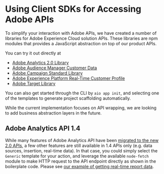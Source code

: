 # Using Client SDKs for Accessing Adobe APIs

To simplify your interaction with Adobe APIs, we have created a number of libraries for Adobe Experience Cloud solution APIs. These libraries are npm modules that provides a JavaScript abstraction on top of our product APIs. 

You can try it out directly at 
- [Adobe Analytics 2.0 Library](https://github.com/adobe/aio-lib-analytics)
- [Adobe Audience Manager Customer Data](https://github.com/adobe/aio-lib-audience-manager-cd)
- [Adobe Campaign Standard Library](https://github.com/adobe/aio-lib-campaign-standard)
- [Adobe Experience Platform Real-Time Customer Profile](https://github.com/adobe/aio-lib-customer-profile)
- [Adobe Target Library](https://github.com/adobe/aio-lib-target)

You can also get started through the CLI by ```aio app init```, and selecting one of the templates to generate project scaffolding automatically. 

While the current implementation focuses on API wrapping, we are looking to add business abstraction layers in the future. 

## Adobe Analytics API 1.4

While many features of Adobe Analytics API have been [migrated to the new 2.0 APIs](https://www.adobe.io/apis/experiencecloud/analytics/docs.html#!AdobeDocs/analytics-2.0-apis/master/migration-guide.md), a few other features are still available in 1.4 APIs only (e.g. data sources, insertion, real-time data). In that case, you could simply select the `Generic` template for your action, and leverage the available `node-fetch` module to make HTTP request to the API endpoint directly as shown in the boilerplate code. Please see [our example of getting real-time report data](https://github.com/AdobeDocs/adobeio-samples-firefly-basics/blob/master/actions/analytics14/index.js).
